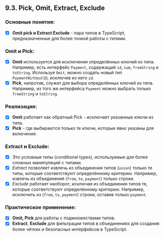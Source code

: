 ## 9.3. Pick, Omit, Extract, Exclude

### Основные понятия:

-   [x] **Omit pick и Extract Exclude** - пара типов в TypeScript, предназначенные для более тонкой работы с типами.

### Omit и Pick:

-   [x] **Omit** используется для исключения определённых ключей из типа. Например, есть интерфейс `Payment`, содержащий `id`, `sum`, `fromString` и `toString`. Используя `Omit`, можно создать новый тип `PaymentWithoutID`, исключив из него `id`.
-   [x] **Pick**, напротив, служит для выбора определённых ключей из типа. Например, из того же интерфейса `Payment` можно выбрать только `fromString` и `toString`.

### Реализация:

-   [x] **Omit** работает как обратный Pick - исключает указанные ключи из типа.
-   [x] **Pick** - где выбираются только те ключи, которые явно указаны для включения.

### Extract и Exclude:

-   [x] Это условные типы (conditional types), используемые для более сложных манипуляций с типами.
-   [x] _Extract_ позволяет извлечь из объединения типов (`union`) только те типы, которые соответствуют определённому критерию. Например, извлечь из объединения (`from`, `to`, `payment`) только строки.
-   [x] _Exclude_ работает наоборот, исключая из объединения типов те, которые соответствуют определённому критерию. Например, исключить из (`from`, `to`, `payment`) строки, оставив только `payment`.

### Практическое применение:

-   [x] **Omit, Pick** для работы с подмножествами типов.
-   [x] **Extract**, **Exclude** для фильтрации типов в объединениях для создания более чётких и безопасных интерфейсов в TypeScript.
